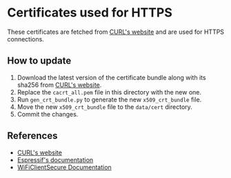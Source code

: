 # Certificates used for HTTPS

These certificates are fetched from [CURL's website](https://curl.se/docs/caextract.html) and are used for HTTPS connections.

## How to update

1. Download the latest version of the certificate bundle along with its sha256 from [CURL's website](https://curl.se/docs/caextract.html).
2. Replace the `cacrt_all.pem` file in this directory with the new one.
3. Run `gen_crt_bundle.py` to generate the new `x509_crt_bundle` file.
4. Move the new `x509_crt_bundle` file to the `data/cert` directory.
5. Commit the changes.

## References

- [CURL's website](https://curl.se/docs/caextract.html)
- [Espressif's documentation](https://docs.espressif.com/projects/esp-idf/en/latest/esp32/api-reference/protocols/esp_crt_bundle.html)
- [WiFiClientSecure Documentation](https://github.com/espressif/arduino-esp32/tree/master/libraries/WiFiClientSecure#using-a-bundle-of-root-certificate-authority-certificates)
